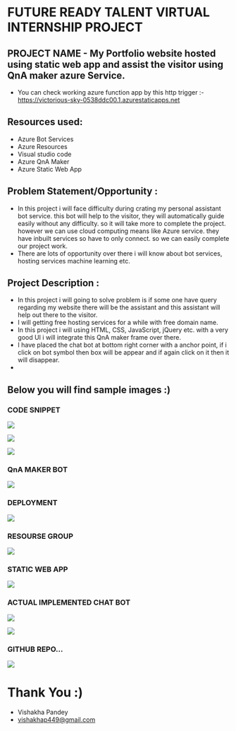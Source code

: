 # FUTURE READY TALENT VIRTUAL INTERNSHIP PROJECT

## PROJECT NAME - My Portfolio website hosted using static web app and assist the visitor using QnA maker azure Service.

 - You can check working azure function app by this http trigger :- https://victorious-sky-0538ddc00.1.azurestaticapps.net

## Resources used:
   - Azure Bot Services
   - Azure Resources
   - Visual studio code
   - Azure QnA Maker
   - Azure Static Web App


## Problem Statement/Opportunity :
- In this project i will face difficulty during crating my personal assistant bot service. this bot will help to the visitor, they will automatically guide easily without any difficulty. so it will take more to complete the project. however we can use cloud computing means like Azure service. they have inbuilt services so have to only connect. so we can easily complete our project work.
- There are lots of opportunity over there i will know about bot services, hosting services machine learning etc.

## Project Description :
- In this project i will going to solve problem is if some one have query regarding my website there will be the assistant and this assistant will help out there to the visitor.
- I will getting free hosting services for a while with free domain name.
- In this project i will using HTML, CSS, JavaScript, jQuery etc. with a very good UI i will integrate this QnA maker frame over there.
- I have placed the chat bot at bottom right corner with a anchor point, if i click on bot symbol then box will be appear and if again click on it then it will disappear. 
-  


## Below you will find sample images :)



### CODE SNIPPET

![](images/2.jpg)


![](images/3.jpg)


![](images/4.jpg)

### QnA MAKER BOT 

![](images/5.jpg)

### DEPLOYMENT

![](images/6.jpg)

### RESOURSE GROUP

![](images/7.jpg)

### STATIC WEB APP

![](images/8.jpg)



### ACTUAL IMPLEMENTED CHAT BOT

![](images/9.jpg)


![](images/10.jpg)

### GITHUB REPO...

![](images/11.jpg)


# Thank You :)

- Vishakha Pandey
- vishakhap449@gmail.com
